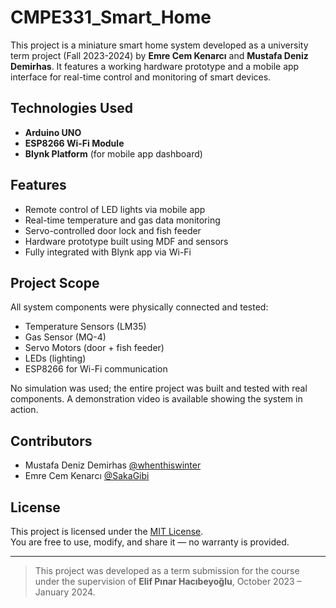 # CMPE331_Smart_Home

This project is a miniature smart home system developed as a university term project (Fall 2023-2024) by **Emre Cem Kenarcı** and **Mustafa Deniz Demirhas**. It features a working hardware prototype and a mobile app interface for real-time control and monitoring of smart devices.

##  Technologies Used
- **Arduino UNO**
- **ESP8266 Wi-Fi Module**
- **Blynk Platform** (for mobile app dashboard)

##  Features
- Remote control of LED lights via mobile app
- Real-time temperature and gas data monitoring
- Servo-controlled door lock and fish feeder
- Hardware prototype built using MDF and sensors
- Fully integrated with Blynk app via Wi-Fi

##  Project Scope
All system components were physically connected and tested:
- Temperature Sensors (LM35)
- Gas Sensor (MQ-4)
- Servo Motors (door + fish feeder)
- LEDs (lighting)
- ESP8266 for Wi-Fi communication

No simulation was used; the entire project was built and tested with real components. A demonstration video is available showing the system in action.

##  Contributors
- Mustafa Deniz Demirhas [@whenthiswinter](https://github.com/whenthiswinter) 
- Emre Cem Kenarcı [@SakaGibi](https://github.com/SakaGibi)


##  License
This project is licensed under the [MIT License](https://opensource.org/licenses/MIT).  
You are free to use, modify, and share it — no warranty is provided.

---

> This project was developed as a term submission for the course under the supervision of **Elif Pınar Hacıbeyoğlu**, October 2023 – January 2024.
